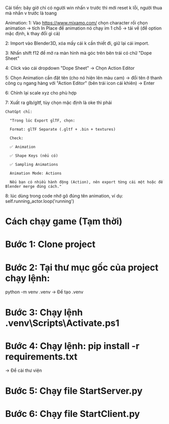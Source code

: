 Cải tiến: bây giờ chỉ có người win nhấn v trước thì mới reset k lỗi, người thua mà nhấn v trước là toang

Animation:
1: Vào https://www.mixamo.com/ chọn character rồi chọn animation -> tích In Place để animation nó chạy im 1 chỗ -> tải về (để option mặc định, k thay đổi gì cả)

2: Import vào Blender3D, xóa mấy cái k cần thiết đi, giữ lại cái import.

3: Nhấn shift f12 để mở ra màn hình mà góc trên bên trái có chữ "Dope Sheet"

4: Click vào cái dropdown "Dope Sheet" -> Chọn Action Editor

5: Chọn Animation cần đặt tên (cho nó hiện lên màu cam) -> đổi tên ở thanh công cụ ngang hàng với "Action Editor" (bên trái icon cái khiên) -> Enter

6: Chỉnh lại scale xyz cho phù hợp

7: Xuất ra glb/gltf, tùy chọn mặc định là oke thì phải

    ChatGpt chỉ: 
    
      "Trong lúc Export glTF, chọn:
      
      Format: glTF Separate (.gltf + .bin + textures)
      
      Check:
      
      ✅ Animation
      
      ✅ Shape Keys (nếu có)
      
      ✅ Sampling Animations
      
      Animation Mode: Actions
      
      Nếu bạn có nhiều hành động (Action), nên export từng cái một hoặc để Blender merge đúng cách."
      
  8: lúc dùng trong code nhớ gõ đúng tên animation, ví dụ: self.running_actor.loop('running')

# Cách chạy game (Tạm thời)

# Bước 1: Clone project

# Bước 2: Tại thư mục gốc của project chạy lệnh:
  python -m venv .venv
-> Để tạo .venv

# Bước 3: Chạy lệnh .venv\Scripts\Activate.ps1

# Bước 4: Chạy lệnh: pip install -r requirements.txt
-> Để cài thư viện

# Bước 5: Chạy file StartServer.py 

# Bước 6: Chạy file StartClient.py


